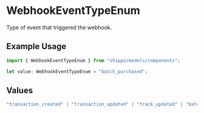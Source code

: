 # WebhookEventTypeEnum

Type of event that triggered the webhook.

## Example Usage

```typescript
import { WebhookEventTypeEnum } from "shippo/models/components";

let value: WebhookEventTypeEnum = "batch_purchased";
```

## Values

```typescript
"transaction_created" | "transaction_updated" | "track_updated" | "batch_created" | "batch_purchased" | "all"
```